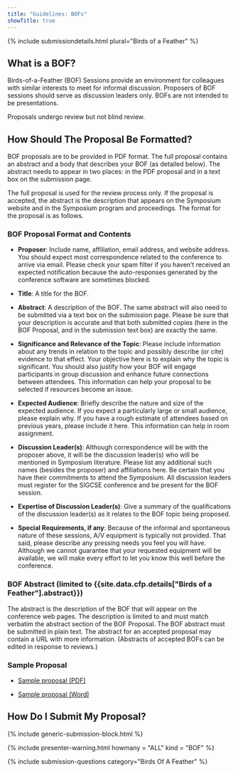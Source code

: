 ```yaml
---
title: "Guidelines: BOFs"
showTitle: true
---
```

{% include submissiondetails.html plural="Birds of a Feather" %}

## What is a BOF?

Birds-of-a-Feather (BOF) Sessions provide an environment for colleagues with similar interests to meet for informal discussion. Proposers of BOF sessions should serve as discussion leaders only. BOFs are not intended to be presentations.

Proposals undergo review but not blind review.

## How Should The Proposal Be Formatted?

BOF proposals are to be provided in PDF format. The full proposal contains an abstract and a body that describes your BOF (as detailed below). The abstract needs to appear in two places: in the PDF proposal and in a text box on the submission page.

The full proposal is used for the review process only. If the proposal is accepted, the abstract is the description that appears on the Symposium website and in the Symposium program and proceedings. The format for the proposal is as follows.

### BOF Proposal Format and Contents

* **Proposer**: Include name, affiliation, email address, and website address. You should expect most correspondence related to the conference to arrive via email. Please check your spam filter if you haven’t received an expected notification because the auto-responses generated by the conference software are sometimes blocked.

* **Title**: A title for the BOF.

* **Abstract**: A description of the BOF. The same abstract will also need to be submitted via a text box on the submission page. Please be sure that your description is accurate and that both submitted copies (here in the BOF Proposal, and in the submission text box) are exactly the same. 

* **Significance and Relevance of the Topic**: Please include information about any trends in relation to the topic and possibly describe (or cite) evidence to that effect. Your objective here is to explain why the topic is significant. You should also justify how your BOF will engage participants in group discussion and enhance future connections between attendees. This information can help your proposal to be selected if resources become an issue.

* **Expected Audience**: Briefly describe the nature and size of the expected audience. If you expect a particularly large or small audience, please explain why.  If you have a rough estimate of attendees based on previous years, please include it here. This information can help in room assignment.

* **Discussion Leader(s)**: Although correspondence will be with the proposer above, it will be the discussion leader(s) who will be mentioned in Symposium literature. Please list any additional such names (besides the proposer) and affiliations here. Be certain that you have their commitments to attend the Symposium. All discussion leaders must register for the SIGCSE conference and be present for the BOF session.

* **Expertise of Discussion Leader(s)**: Give a summary of the qualifications of the discussion leader(s) as it relates to the BOF topic being proposed.

* **Special Requirements, if any**: Because of the informal and spontaneous nature of these sessions, A/V equipment is typically not provided. That said, please describe any pressing needs you feel you will have. Although we cannot guarantee that your requested equipment will be available, we will make every effort to let you know this well before the conference.

### BOF Abstract (limited to {{site.data.cfp.details["Birds of a Feather"].abstract}})

The abstract is the description of the BOF that will appear on the conference web pages. The description is limited to and must match verbatim the abstract section of the BOF Proposal. The BOF abstract must be submitted in plain text. The abstract for an accepted proposal may contain a URL with more information. (Abstracts of accepted BOFs can be edited in response to reviews.)

### Sample Proposal

* [Sample proposal (PDF)](../docs/sigcse-sample-bof.pdf)

* [Sample proposal (Word)](../docs/sigcse-sample-bof.doc)

## How Do I Submit My Proposal?

{% include generic-submission-block.html %}

{% include presenter-warning.html howmany = "ALL" kind = "BOF" %}

{% include submission-questions category="Birds Of A Feather" %}
